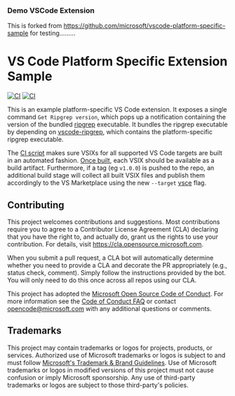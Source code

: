 ### Demo VSCode Extension
This is forked from https://github.com/microsoft/vscode-platform-specific-sample for testing.........

# VS Code Platform Specific Extension Sample

[![CI](https://github.com/microsoft/vscode-platform-specific-sample/actions/workflows/ci.yml/badge.svg)](https://github.com/microsoft/vscode-platform-specific-sample/actions/workflows/ci.yml) 
[![CI](https://badgen.net/vs-marketplace/v/joaomoreno.vscode-platform-specific-sample)](https://marketplace.visualstudio.com/items?itemName=joaomoreno.vscode-platform-specific-sample)

This is an example platform-specific VS Code extension. It exposes a single command `Get Ripgrep version`, which pops up a notification containing the version of the bundled [ripgrep](https://github.com/BurntSushi/ripgrep) executable. It bundles the ripgrep executable by depending on [vscode-ripgrep](https://github.com/microsoft/vscode-ripgrep), which contains the platform-specific ripgrep executable.

The [CI script](https://github.com/microsoft/vscode-platform-specific-sample/actions/workflows/ci.yml) makes sure VSIXs for all supported VS Code targets are built in an automated fashion. [Once built](https://github.com/microsoft/vscode-platform-specific-sample/actions/runs/1059200691), each VSIX should be available as a build artifact. Furthermore, if a tag (eg `v1.0.0`) is pushed to the repo, an additional build stage will collect all built VSIX files and publish them accordingly to the VS Marketplace using the new `--target` [vsce](https://github.com/microsoft/vscode-vsce) flag.

## Contributing

This project welcomes contributions and suggestions.  Most contributions require you to agree to a
Contributor License Agreement (CLA) declaring that you have the right to, and actually do, grant us
the rights to use your contribution. For details, visit https://cla.opensource.microsoft.com.

When you submit a pull request, a CLA bot will automatically determine whether you need to provide
a CLA and decorate the PR appropriately (e.g., status check, comment). Simply follow the instructions
provided by the bot. You will only need to do this once across all repos using our CLA.

This project has adopted the [Microsoft Open Source Code of Conduct](https://opensource.microsoft.com/codeofconduct/).
For more information see the [Code of Conduct FAQ](https://opensource.microsoft.com/codeofconduct/faq/) or
contact [opencode@microsoft.com](mailto:opencode@microsoft.com) with any additional questions or comments.

## Trademarks

This project may contain trademarks or logos for projects, products, or services. Authorized use of Microsoft 
trademarks or logos is subject to and must follow 
[Microsoft's Trademark & Brand Guidelines](https://www.microsoft.com/en-us/legal/intellectualproperty/trademarks/usage/general).
Use of Microsoft trademarks or logos in modified versions of this project must not cause confusion or imply Microsoft sponsorship.
Any use of third-party trademarks or logos are subject to those third-party's policies.
